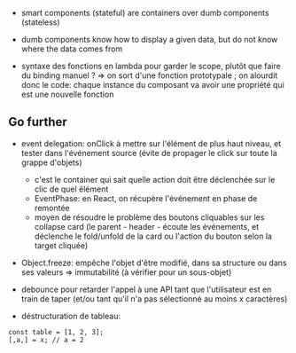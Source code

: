 * smart components (stateful) are containers over dumb components (stateless)
* dumb components know how to display a given data, but do not know where the data comes from


* syntaxe des fonctions en lambda pour garder le scope, plutôt que faire du binding manuel ?
	=> on sort d'une fonction prototypale ; on alourdit donc le code: chaque instance du composant va avoir une propriété qui est une nouvelle fonction



## Go further
- event delegation: onClick à mettre sur l'élément de plus haut niveau, et tester dans l'événement source (évite de propager le click sur toute la grappe d'objets)
	* c'est le container qui sait quelle action doit être déclenchée sur le clic de quel élément
    * EventPhase: en React, on récupère l'événement en phase de remontée
    * moyen de résoudre le problème des boutons cliquables sur les collapse card (le parent - header - écoute les 
    événements, et déclenche le fold/unfold de la card ou l'action du bouton selon la target cliquée)

- Object.freeze: empêche l'objet d'être modifié, dans sa structure ou dans ses valeurs => immutabilité (à vérifier pour un sous-objet)

- debounce pour retarder l'appel à une API tant que l'utilisateur est en train de taper (et/ou tant qu'il n'a pas 
sélectionné au moins x caractères)

- déstructuration de tableau:
```
const table = [1, 2, 3];
[,a,] = x; // a = 2
```
